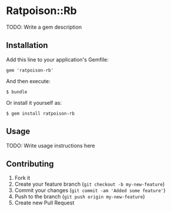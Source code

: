 # Ratpoison::Rb

TODO: Write a gem description

## Installation

Add this line to your application's Gemfile:

    gem 'ratpoison-rb'

And then execute:

    $ bundle

Or install it yourself as:

    $ gem install ratpoison-rb

## Usage

TODO: Write usage instructions here

## Contributing

1. Fork it
2. Create your feature branch (`git checkout -b my-new-feature`)
3. Commit your changes (`git commit -am 'Added some feature'`)
4. Push to the branch (`git push origin my-new-feature`)
5. Create new Pull Request
